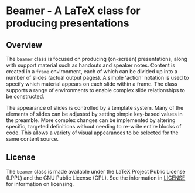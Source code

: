 # Beamer - A LaTeX class for producing presentations

## Overview

The `beamer` class is focused on producing (on-screen) presentations, along
with support material such as handouts and speaker notes. Content is created
in a `frame` environment, each of which can be divided up into a number of
slides (actual output pages). A simple 'action' notation is used to specify
which material appears on each slide within a frame. The class supports a
range of environments to enable complex slide relationships to be constructed.

The appearance of slides is controlled by a template system. Many of the
elements of slides can be adjusted by setting simple key-based values in
the preamble. More complex changes can be implemented by altering specific,
targeted definitions without needing to re-write entire blocks of code. This
allows a variety of visual appearances to be selected for the same content
source.

## License

The `beamer` class is made available under the LaTeX Project Public License
(LPPL) and the GNU Public License (GPL). See the information in
[LICENSE](LICENSE.md) for information on licensing.
